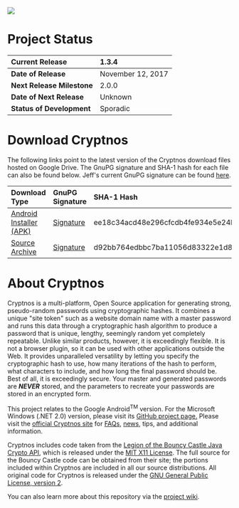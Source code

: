 [![](http://www.android.com/images/brand/android_app_on_play_logo_large.png)](http://play.google.com/store/apps/details?id=com.gpfcomics.android.cryptnos)

# Project Status #

| **Current Release** | 1.3.4 |
|:--------------------|:------|
| **Date of Release** | November 12, 2017 |
| **Next Release Milestone** | 2.0.0 |
| **Date of Next Release** | Unknown |
| **Status of Development** | Sporadic |

# Download Cryptnos #

The following links point to the latest version of the Cryptnos download files hosted on Google Drive. The GnuPG signature and SHA-1 hash for each file can also be found below. Jeff's current GnuPG signature can be found [here](https://www.gpf-comics.com/gnupg.php).

| **Download Type** | **GnuPG Signature** | **SHA-1 Hash** | **Size**|
|:------------------|:--------------------|:---------------|:--------|
| [Android Installer (APK)](http://www.cryptnos.com/files/downloads/Cryptnos_1.3.4.apk) | [Signature](http://www.cryptnos.com/files/downloads/Cryptnos_1.3.4.apk.sig) | ee18c34acd48e296cfcdb4fe934e5e24b6d1bad7 | 606kb |
| [Source Archive](http://www.cryptnos.com/files/downloads/Cryptnos_Android_1.3.4_Source.zip) | [Signature](http://www.cryptnos.com/files/downloads/Cryptnos_Android_1.3.4_Source.zip.sig) | d92bb764edbbc7ba11056d83322e1d84a217a169 | 543kb |

# About Cryptnos #

Cryptnos is a multi-platform, Open Source application for generating strong, pseudo-random passwords using cryptographic hashes. It combines a unique "site token" such as a website domain name with a master password and runs this data through a cryptographic hash algorithm to produce a password that is unique, lengthy, seemingly random yet completely repeatable. Unlike similar products, however, it is exceedingly flexible. It is not a browser plugin, so it can be used with other applications outside the Web. It provides unparalleled versatility by letting you specify the cryptographic hash to use, how many iterations of the hash to perform, what characters to include, and how long the final password should be. Best of all, it is exceedingly secure. Your master and generated passwords are _**NEVER**_ stored, and the parameters to recreate your passwords are stored in an encrypted form.

This project relates to the Google Android<sup>TM</sup> version. For the Microsoft Windows (.NET 2.0) version, please visit its [GitHub project page.](https://github.com/gpfjeff/cryptnos-for-windows) Please visit the [official Cryptnos site](http://www.cryptnos.com/) for [FAQs](http://www.cryptnos.com/faq/), [news](http://www.cryptnos.com/news/android/), tips, and additional information.

Cryptnos includes code taken from the [Legion of the Bouncy Castle Java Crypto API](http://www.bouncycastle.org/java.html), which is released under the [MIT X11 License](http://opensource.org/licenses/mit-license.php). The full source for the Bouncy Castle code can be obtained from their site; the portions included within Cryptnos are included in all our source distributions. All original code for Cryptnos is released under the [GNU General Public License, version 2](http://www.gnu.org/licenses/old-licenses/gpl-2.0.html).

You can also learn more about this repository via the [project wiki](https://github.com/gpfjeff/cryptnos-for-android/tree/wiki).
